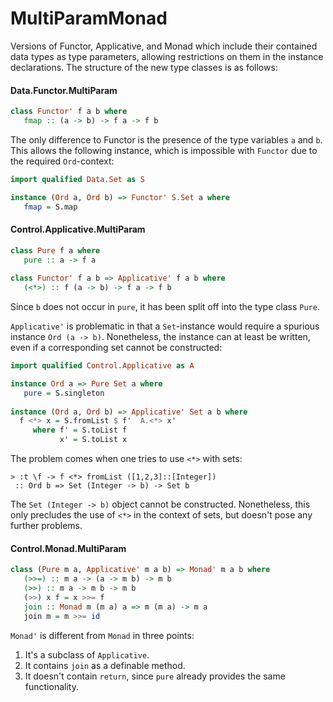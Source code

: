 MultiParamMonad
===============

Versions of Functor, Applicative, and Monad which include their contained data types as type parameters, allowing restrictions on them in the instance declarations. The structure of the new type classes is as follows:

#### Data.Functor.MultiParam

```haskell
class Functor' f a b where
   fmap :: (a -> b) -> f a -> f b
```

The only difference to Functor is the presence of the type variables `a` and `b`. This allows the following instance, which is impossible with `Functor` due to the required `Ord`-context:

```haskell
import qualified Data.Set as S

instance (Ord a, Ord b) => Functor' S.Set a where
   fmap = S.map
```

#### Control.Applicative.MultiParam

```haskell
class Pure f a where
   pure :: a -> f a
   
class Functor' f a b => Applicative' f a b where
   (<*>) :: f (a -> b) -> f a -> f b
```

Since `b` does not occur in `pure`, it has been split off into the type class `Pure`.

`Applicative'` is problematic in that a `Set`-instance would require a spurious instance `Ord (a -> b)`. Nonetheless, the instance can at least be written, even if a corresponding set cannot be constructed:

```haskell
import qualified Control.Applicative as A

instance Ord a => Pure Set a where
   pure = S.singleton
   
instance (Ord a, Ord b) => Applicative' Set a b where
  f <*> x = S.fromList $ f'  A.<*> x'
     where f' = S.toList f
           x' = S.toList x
```

The problem comes when one tries to use `<*>` with sets:
```
> :t \f -> f <*> fromList ([1,2,3]::[Integer])
 :: Ord b => Set (Integer -> b) -> Set b
```

The `Set (Integer -> b)` object cannot be constructed. Nonetheless, this only precludes the use of `<*>` in the context of sets, but doesn't pose any further problems.

#### Control.Monad.MultiParam

```haskell
class (Pure m a, Applicative' m a b) => Monad' m a b where
   (>>=) :: m a -> (a -> m b) -> m b
   (>>) :: m a -> m b -> m b
   (>>) x f = x >>= f
   join :: Monad m (m a) a => m (m a) -> m a
   join m = m >>= id
```

`Monad'` is different from `Monad` in three points:

1. It's a subclass of `Applicative`.
2. It contains `join` as a definable method.
3. It doesn't contain `return`, since `pure` already provides the same functionality.

